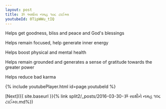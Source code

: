 ```yaml
---
layout: post
title: ૐ અર્થાય નમહ ૧૦૮ ટાઈમ્સ
youtubeId: 0TipWWu_tIQ
---
```

 
 
Helps get goodness, bliss and peace and God's blessings
 
Helps remain focused, help generate inner energy 
 
Helps boost physical and mental health 
 
Helps remain grounded and generates a sense of gratitude towards the greater power 
 
Helps reduce bad karma
 
 
 
 


{% include youtubePlayer.html id=page.youtubeId %}
 
[Next]({{ site.baseurl }}{% link  split2/_posts/2016-03-30-ૐ સાક્ષીને નમહ ૧૦૮ ટાઈમ્સ.md%})
 
